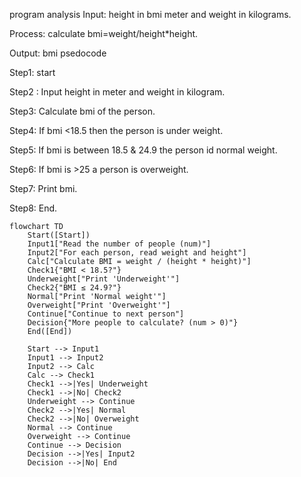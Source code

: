 program analysis 
Input: height in bmi meter and weight in kilograms.

Process: calculate bmi=weight/height*height.

Output: bmi
psedocode

Step1: start

Step2 : Input height in meter and weight in kilogram.

Step3:  Calculate bmi of the person.

Step4: If bmi <18.5 then the person is under weight.

Step5: If bmi is between 18.5 & 24.9 the person id normal weight.

Step6: If bmi is >25 a person is overweight.

Step7: Print bmi.

Step8: End.

```mermaid
flowchart TD
    Start([Start])
    Input1["Read the number of people (num)"]
    Input2["For each person, read weight and height"]
    Calc["Calculate BMI = weight / (height * height)"]
    Check1{"BMI < 18.5?"}
    Underweight["Print 'Underweight'"]
    Check2{"BMI ≤ 24.9?"}
    Normal["Print 'Normal weight'"]
    Overweight["Print 'Overweight'"]
    Continue["Continue to next person"]
    Decision{"More people to calculate? (num > 0)"}
    End([End])

    Start --> Input1
    Input1 --> Input2
    Input2 --> Calc
    Calc --> Check1
    Check1 -->|Yes| Underweight
    Check1 -->|No| Check2
    Underweight --> Continue
    Check2 -->|Yes| Normal
    Check2 -->|No| Overweight
    Normal --> Continue
    Overweight --> Continue
    Continue --> Decision
    Decision -->|Yes| Input2
    Decision -->|No| End
